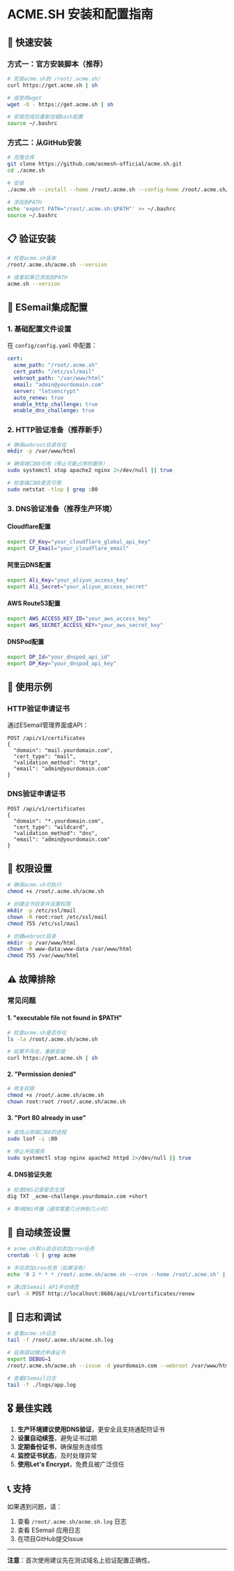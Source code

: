 # ACME.SH 安装和配置指南

## 🔧 快速安装

### 方式一：官方安装脚本（推荐）
```bash
# 安装acme.sh到 /root/.acme.sh/
curl https://get.acme.sh | sh

# 或使用wget
wget -O - https://get.acme.sh | sh

# 安装完成后重新加载bash配置
source ~/.bashrc
```

### 方式二：从GitHub安装
```bash
# 克隆仓库
git clone https://github.com/acmesh-official/acme.sh.git
cd ./acme.sh

# 安装
./acme.sh --install --home /root/.acme.sh --config-home /root/.acme.sh/data --cert-home /root/.acme.sh/certs

# 添加到PATH
echo 'export PATH="/root/.acme.sh:$PATH"' >> ~/.bashrc
source ~/.bashrc
```

## 📋 验证安装

```bash
# 检查acme.sh版本
/root/.acme.sh/acme.sh --version

# 或者如果已添加到PATH
acme.sh --version
```

## 🎯 ESemail集成配置

### 1. 基础配置文件设置
在 `config/config.yaml` 中配置：

```yaml
cert:
  acme_path: "/root/.acme.sh"
  cert_path: "/etc/ssl/mail"
  webroot_path: "/var/www/html"
  email: "admin@yourdomain.com"
  server: "letsencrypt"
  auto_renew: true
  enable_http_challenge: true
  enable_dns_challenge: true
```

### 2. HTTP验证准备（推荐新手）
```bash
# 确保webroot目录存在
mkdir -p /var/www/html

# 确保端口80可用（停止可能占用的服务）
sudo systemctl stop apache2 nginx 2>/dev/null || true

# 检查端口80是否可用
sudo netstat -tlnp | grep :80
```

### 3. DNS验证准备（推荐生产环境）

#### Cloudflare配置
```bash
export CF_Key="your_cloudflare_global_api_key"
export CF_Email="your_cloudflare_email"
```

#### 阿里云DNS配置
```bash
export Ali_Key="your_aliyun_access_key"
export Ali_Secret="your_aliyun_access_secret"
```

#### AWS Route53配置
```bash
export AWS_ACCESS_KEY_ID="your_aws_access_key"
export AWS_SECRET_ACCESS_KEY="your_aws_secret_key"
```

#### DNSPod配置
```bash
export DP_Id="your_dnspod_api_id"
export DP_Key="your_dnspod_api_key"
```

## 🚀 使用示例

### HTTP验证申请证书
通过ESemail管理界面或API：
```http
POST /api/v1/certificates
{
  "domain": "mail.yourdomain.com",
  "cert_type": "mail",
  "validation_method": "http",
  "email": "admin@yourdomain.com"
}
```

### DNS验证申请证书
```http
POST /api/v1/certificates
{
  "domain": "*.yourdomain.com",
  "cert_type": "wildcard",
  "validation_method": "dns",
  "email": "admin@yourdomain.com"
}
```

## 🔐 权限设置

```bash
# 确保acme.sh可执行
chmod +x /root/.acme.sh/acme.sh

# 创建证书目录并设置权限
mkdir -p /etc/ssl/mail
chown -R root:root /etc/ssl/mail
chmod 755 /etc/ssl/mail

# 创建webroot目录
mkdir -p /var/www/html
chown -R www-data:www-data /var/www/html
chmod 755 /var/www/html
```

## ⚠️ 故障排除

### 常见问题

#### 1. "executable file not found in $PATH"
```bash
# 检查acme.sh是否存在
ls -la /root/.acme.sh/acme.sh

# 如果不存在，重新安装
curl https://get.acme.sh | sh
```

#### 2. "Permission denied"
```bash
# 修复权限
chmod +x /root/.acme.sh/acme.sh
chown root:root /root/.acme.sh/acme.sh
```

#### 3. "Port 80 already in use"
```bash
# 查找占用端口80的进程
sudo lsof -i :80

# 停止冲突服务
sudo systemctl stop nginx apache2 httpd 2>/dev/null || true
```

#### 4. DNS验证失败
```bash
# 检查DNS记录是否生效
dig TXT _acme-challenge.yourdomain.com +short

# 等待DNS传播（通常需要几分钟到几小时）
```

## 🔄 自动续签设置

```bash
# acme.sh默认会自动添加cron任务
crontab -l | grep acme

# 手动添加cron任务（如果没有）
echo '0 2 * * * /root/.acme.sh/acme.sh --cron --home /root/.acme.sh' | crontab -

# 通过ESemail API手动续签
curl -X POST http://localhost:8686/api/v1/certificates/renew
```

## 📝 日志和调试

```bash
# 查看acme.sh日志
tail -f /root/.acme.sh/acme.sh.log

# 启用调试模式申请证书
export DEBUG=1
/root/.acme.sh/acme.sh --issue -d yourdomain.com --webroot /var/www/html

# 查看ESemail日志
tail -f ./logs/app.log
```

## 🎖️ 最佳实践

1. **生产环境建议使用DNS验证**，更安全且支持通配符证书
2. **设置自动续签**，避免证书过期
3. **定期备份证书**，确保服务连续性
4. **监控证书状态**，及时处理异常
5. **使用Let's Encrypt**，免费且被广泛信任

## 📞 支持

如果遇到问题，请：
1. 查看 `/root/.acme.sh/acme.sh.log` 日志
2. 查看 ESemail 应用日志
3. 在项目GitHub提交Issue

---
**注意**：首次使用建议先在测试域名上验证配置正确性。